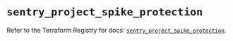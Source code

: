# `sentry_project_spike_protection`

Refer to the Terraform Registry for docs: [`sentry_project_spike_protection`](https://registry.terraform.io/providers/jianyuan/sentry/0.12.3/docs/resources/project_spike_protection).
